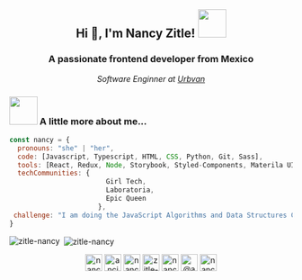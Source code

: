 <h2 align="center"> Hi 👋, I'm Nancy Zitle! <img src="https://media.giphy.com/media/mGcNjsfWAjY5AEZNw6/giphy.gif" width="50"></h2>
<h3 align="center">A passionate frontend developer from Mexico</h3>
<p align="center"><em>Software Enginner at <a href="https://www.urbvan.com/">Urbvan</a>
</em></p>

### <img src="https://media.giphy.com/media/VgCDAzcKvsR6OM0uWg/giphy.gif" width="50"> A little more about me...
  
```javascript
const nancy = {
  pronouns: "she" | "her",
  code: [Javascript, Typescript, HTML, CSS, Python, Git, Sass],
  tools: [React, Redux, Node, Storybook, Styled-Components, Materila UI, Chakra, Zeplin],
  techCommunities: {
                        Girl Tech,
                        Laboratoria,
                        Epic Queen
                      },
 challenge: "I am doing the JavaScript Algorithms and Data Structures Certification (300 hours) in freeCodeCamp"
}
```

<p><img align="left" src="https://github-readme-stats.vercel.app/api/top-langs/?username=zitle-nancy&layout=compact&hide=html" alt="zitle-nancy" /></p>

<p>&nbsp;<img align="center" src="https://github-readme-stats.vercel.app/api?username=zitle-nancy&show_icons=true" alt="zitle-nancy" /></p>

<p align="center">
<a href="https://dev.to/nancy zitle" target="blank"><img align="center" src="https://cdn.jsdelivr.net/npm/simple-icons@3.0.1/icons/dev-dot-to.svg" alt="nancy zitle" height="30" width="30" /></a>
<a href="https://twitter.com/ancizj" target="blank"><img align="center" src="https://cdn.jsdelivr.net/npm/simple-icons@3.0.1/icons/twitter.svg" alt="ancizj" height="30" width="30" /></a>
<a href="https://linkedin.com/in/nancy-zitle" target="blank"><img align="center" src="https://cdn.jsdelivr.net/npm/simple-icons@3.0.1/icons/linkedin.svg" alt="nancy-zitle" height="30" width="30" /></a>
<a href="https://codesandbox.com/zitle-nancy" target="blank"><img align="center" src="https://cdn.jsdelivr.net/npm/simple-icons@3.0.1/icons/codesandbox.svg" alt="zitle-nancy" height="30" width="30" /></a>
<a href="https://fb.com/nancy zitle juárez" target="blank"><img align="center" src="https://cdn.jsdelivr.net/npm/simple-icons@3.0.1/icons/facebook.svg" alt="nancy zitle juárez" height="30" width="30" /></a>
<a href="https://medium.com/@ancizj393" target="blank"><img align="center" src="https://cdn.jsdelivr.net/npm/simple-icons@3.0.1/icons/medium.svg" alt="@ancizj393" height="30" width="30" /></a>
<a href="https://www.leetcode.com/nancy zitle" target="blank"><img align="center" src="https://cdn.jsdelivr.net/npm/simple-icons@3.0.1/icons/leetcode.svg" alt="nancy zitle" height="30" width="30" /></a>
</p>
